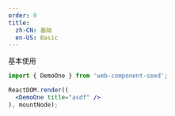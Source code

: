 ```yaml
---
order: 0
title:
  zh-CN: 基础
  en-US: Basic
---
```


基本使用

``` jsx
import { DemoOne } from 'web-component-seed';

ReactDOM.render((
  <DemoOne title="asdf" />
), mountNode);
```
